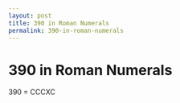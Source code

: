 ```yaml
---
layout: post
title: 390 in Roman Numerals
permalink: 390-in-roman-numerals
---
```


# 390 in Roman Numerals

390 = CCCXC
